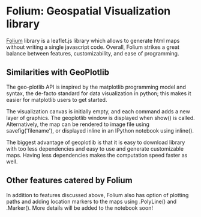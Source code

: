# Folium: Geospatial Visualization library

[Folium] library is a leaflet.js library which allows to generate html maps without writing a single javascript code. Overall, Folium strikes a great balance between features, customizability, and ease of programming.

[Folium]: https://python-visualization.github.io/folium/

## Similarities with GeoPlotlib
The geo-plotlib API is inspired by the matplotlib programming model and syntax, the de-facto standard for data visualization in python; this makes it easier for matplotlib users to get started.

The visualization canvas is initially empty, and each command adds a new layer of graphics. The geoplotlib window is displayed when show() is called. Alternatively, the map can be rendered to image file using savefig('filename'), or displayed inline in an IPython notebook using inline().

The biggest advantage of geoplotlib is that it is easy to download library with too less dependencies and easy to use and generate customizable maps. Having less dependencies makes the computation speed faster as well.

## Other features catered by Folium
In addition to features discussed above, Folium also has option of plotting paths and adding location markers to the maps using .PolyLine() and .Marker(). More details will be added to the notebook soon!
